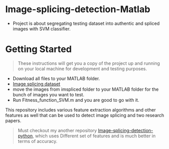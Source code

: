 # Image-splicing-detection-Matlab

- Project is about segregating testing dataset into authentic and spliced images with SVM classifier.

# Getting Started

> These instructions will get you a copy of the project up and running on your local
> machine for development and testing purposes.

- Download all files to your MATLAB folder.
- [Image splicing dataset]
- move the images from imspliced folder to your MATLAB folder for the bunch of
images you want to test.
- Run Fitness_function_SVM.m and you are good to go with it.

This repository includes various feature extraction algorithms and other features as well that can be used to detect image splicing and two research papers.

> Must checkout my another repository [Image-splicing-detection-python], which uses Different set of features and is much better in terms of accuracy.

[Image splicing dataset]: <https://drive.google.com/open?id=0B2zbwAXQHRU5Ti1iS3pYNmVMMzA>
[Image-splicing-detection-python]: <https://github.com/abhidtu2014/Image-splicing-detection-python>